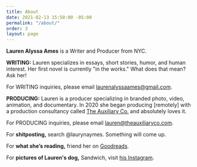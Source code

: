 ```yaml
---
title: About
date: 2021-02-13 15:50:00 -05:00
permalink: "/about/"
order: 3
layout: page
---
```


**Lauren Alyssa Ames** is a Writer and Producer from NYC.

**WRITING:** Lauren specializes in essays, short stories, humor, and human interest. Her first novel is currently "in the works." What does that mean? Ask her!

For WRITING inquiries, please email [laurenalyssaames@gmail.com](mailto:laurenalyssaames@gmail.com).

**PRODUCING:** Lauren is a producer specializing in branded photo, video, animation, and documentary. In 2020 she began producing [remotely] with a  production consultancy called [The Auxiliary Co.](http://www.theauxiliaryco.com/) and absolutely loves it.

For PRODUCING inquiries, please email [lauren@theauxiliaryco.com](mailto:lauren@theauxiliaryco.com).

For **shitposting,** search @laurynaymes. Something will come up.

For **what she’s reading,** friend her on [Goodreads](https://www.goodreads.com/user/show/111201570-lauren).

For **pictures of Lauren's dog,** Sandwich, visit [his Instagram](https://www.instagram.com/sandwichtheterrier/).

